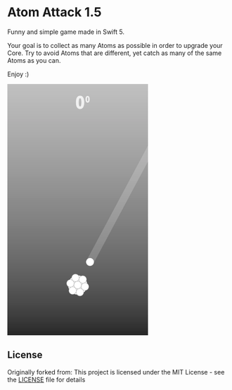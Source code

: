 # Atom Attack 1.5
Funny and simple game made in Swift 5.

Your goal is to collect as many Atoms as possible in order to upgrade your Core. Try to avoid Atoms that are different, yet catch as many of the same Atoms as you can.

Enjoy :) 



<img src="image.png" width="320px">

## License

Originally forked from:
This project is licensed under the MIT License - see the [LICENSE](LICENSE) file for details
